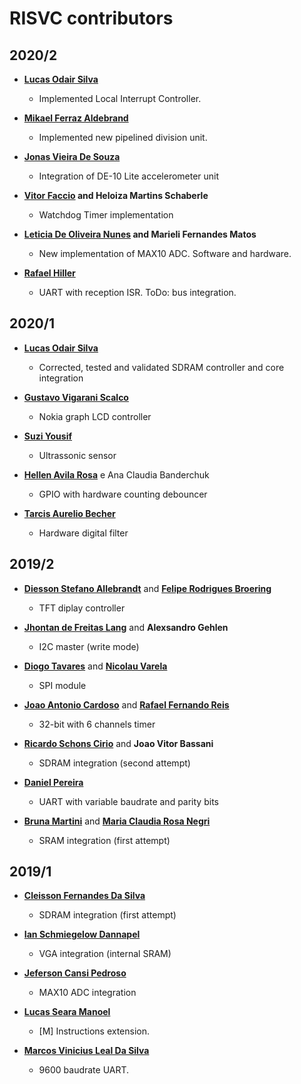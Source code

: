 RISVC contributors
============================================

## 2020/2

* **[Lucas Odair Silva](https://github.com/luscasos)**
  * Implemented Local Interrupt Controller.

* **[Mikael Ferraz Aldebrand](https://github.com/miklz)**
  * Implemented new pipelined division unit.
  
* **[Jonas Vieira De Souza](https://github.com/jvsouza)**
  * Integration of DE-10 Lite accelerometer unit 
  
* **[Vitor Faccio](https://github.com/vitorfaccio) and Heloiza Martins Schaberle**
  * Watchdog Timer implementation
  
* **[Leticia De Oliveira Nunes](https://github.com/lele1991) and Marieli Fernandes Matos**
  * New implementation of MAX10 ADC. Software and hardware.
  
* **[Rafael Hiller](https://github.com/Hillerr)**
  * UART with reception ISR. ToDo: bus integration.

## 2020/1

* **[Lucas Odair Silva](https://github.com/luscasos)**
  * Corrected, tested and validated SDRAM controller and core integration
  
* **[Gustavo Vigarani Scalco](https://github.com/gscalco)**
  * Nokia graph LCD controller
  
* **[Suzi Yousif](https://github.com/suziyousif)**
  * Ultrassonic sensor

* **[Hellen Avila Rosa](https://github.com/hellenavilarosa)** e Ana Claudia Banderchuk
  * GPIO with hardware counting debouncer
  
* **[Tarcis Aurelio Becher](https://github.com/tarciszera)**
  * Hardware digital filter

## 2019/2 

* **[Diesson Stefano Allebrandt](https://github.com/diesson)** and **[Felipe Rodrigues Broering](https://github.com/BroeringFelipe)**
  * TFT diplay controller

* **[Jhontan de Freitas Lang](https://github.com/jhonatanlang)** and **Alexsandro Gehlen**
  * I2C master (write mode)

* **[Diogo Tavares](https://github.com/diogo0001)** and **[Nicolau Varela](https://github.com/NicoVarela)**
  * SPI module

* **[Joao Antonio Cardoso](https://github.com/joaoantoniocardoso/)** and **[Rafael Fernando Reis](https://github.com/ReisRafaelFernando)**
  * 32-bit with 6 channels timer

* **[Ricardo Schons Cirio](https://github.com/ricardocirio)** and **Joao Vitor Bassani**
  * SDRAM integration (second attempt)

* **[Daniel Pereira](https://github.com/Adjucaris)**
  * UART with variable baudrate and parity bits

* **[Bruna Martini](https://github.com/abrunamartini)** and **[Maria Claudia Rosa Negri](https://github.com/marianegri)**
  * SRAM integration (first attempt)

## 2019/1

* **[Cleisson Fernandes Da Silva](https://github.com/cleissom)**
  * SDRAM integration (first attempt)

* **[Ian Schmiegelow Dannapel](https://github.com/Eximmius)**
  * VGA integration (internal SRAM)

* **[Jeferson Cansi Pedroso](https://github.com/jefersonpedroso)**
  * MAX10 ADC integration

* **[Lucas Seara Manoel](https://github.com/lsmanoel)**
  * [M] Instructions extension.

* **[Marcos Vinicius Leal Da Silva](https://github.com/marcosleal)**

  * 9600 baudrate UART.


